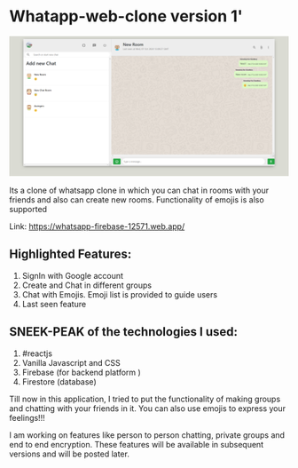 # Whatapp-web-clone version 1'

![Whatsapp Chatting Clone](https://github.com/GraniteMask/whatsapp-web-clone-version-1/blob/master/Whatsapp.png?raw=true)

Its a clone of whatsapp clone in which you can chat in rooms with your friends and also can create new rooms. Functionality of emojis is also supported

Link: https://whatsapp-firebase-12571.web.app/

## Highlighted Features:

1) SignIn with Google account
2) Create and Chat in different groups
3) Chat with Emojis. Emoji list is provided to guide users
4) Last seen feature

## SNEEK-PEAK of the technologies I used:

1) #reactjs
2) Vanilla Javascript and CSS
3) Firebase (for backend platform )
4) Firestore (database)

Till now in this application, I tried to put the functionality of making groups and chatting with your friends in it. You can also use emojis to express your feelings!!!

I am working on features like person to person chatting, private groups and end to end encryption. These features will be available in subsequent versions and will be posted later.

